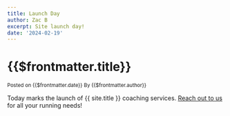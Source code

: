 ```yaml
---
title: Launch Day
author: Zac B
excerpt: Site launch day!
date: '2024-02-19'
---
```


<script setup>
import { useData } from 'vitepress'

const { site } = useData()
</script>

# {{$frontmatter.title}}

<small>Posted on {{$frontmatter.date}} By {{$frontmatter.author}}</small>

Today marks the launch of {{ site.title }} coaching services. [Reach
out to us](/contact) for all your running needs!
